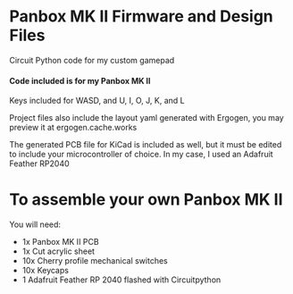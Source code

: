# Panbox MK II Firmware and Design Files
Circuit Python code for my custom gamepad

#### Code included is for my Panbox MK II
Keys included for WASD, and U, I, O, J, K, and L

Project files also include the layout yaml generated with Ergogen, you may preview it at ergogen.cache.works

The generated PCB file for KiCad is included as well, but it must be edited to include your microcontroller of choice. In my case, I used an Adafruit Feather RP2040

# To assemble your own Panbox MK II
You will need:
- 1x Panbox MK II PCB
- 1x Cut acrylic sheet
- 10x Cherry profile mechanical switches
- 10x Keycaps
- 1 Adafruit Feather RP 2040 flashed with Circuitpython

